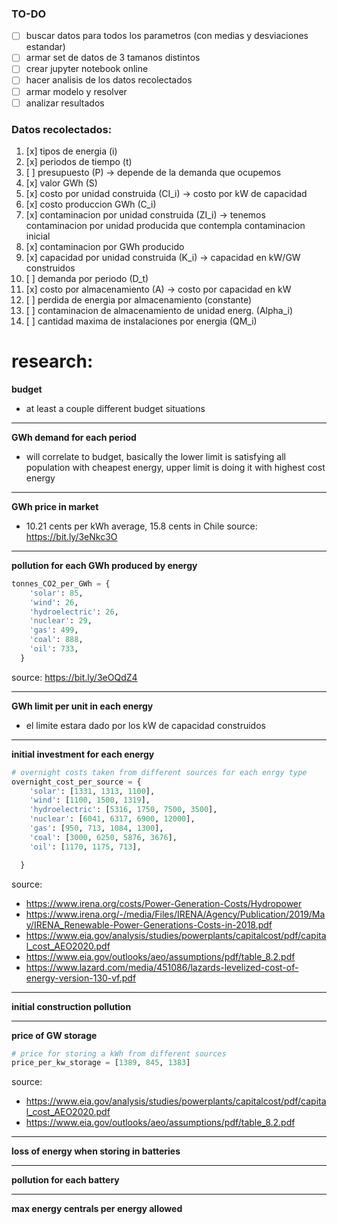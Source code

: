 

### TO-DO
- [ ] buscar datos para todos los parametros (con medias y desviaciones estandar)
- [ ] armar set de datos de 3 tamanos distintos
- [ ] crear jupyter notebook online
- [ ] hacer analisis de los datos recolectados
- [ ] armar modelo y resolver
- [ ] analizar resultados

### Datos recolectados:
1. [x] tipos de energia (i)
2. [x] periodos de tiempo (t)
3. [ ] presupuesto (P) &rightarrow; depende de la demanda que ocupemos
4. [x] valor GWh (S)
5. [x] costo por unidad construida (CI_i) &rightarrow; costo por kW de capacidad
6. [x] costo produccion GWh (C_i)
7. [x] contaminacion por unidad construida (ZI_i) &rightarrow; tenemos contaminacion por unidad producida que contempla contaminacion inicial
8. [x] contaminacion por GWh producido
9. [x] capacidad por unidad construida (K_i) &rightarrow; capacidad en kW/GW construidos
10. [ ] demanda por periodo (D_t)
11. [x] costo por almacenamiento (A) &rightarrow; costo por capacidad en kW
12. [ ] perdida de energia por almacenamiento (constante)
13. [ ] contaminacion de almacenamiento de unidad energ. (Alpha_i)
14. [ ] cantidad maxima de instalaciones por energia (QM_i)



# research:

**budget**
* at least a couple different budget situations

---

**GWh demand for each period**
* will correlate to budget, basically the lower limit is satisfying all population with cheapest energy, upper limit is doing
it with highest cost energy

---

**GWh price in market**
* 10.21 cents per kWh average, 15.8 cents in Chile
source: https://bit.ly/3eNkc3O

---

**pollution for each GWh produced by energy**

```python
tonnes_CO2_per_GWh = {
    'solar': 85,
    'wind': 26,
    'hydroelectric': 26,
    'nuclear': 29,
    'gas': 499,
    'coal': 888,
    'oil': 733,
  }
```
source: https://bit.ly/3eOQdZ4

---

**GWh limit per unit in each energy**
* el limite estara dado por los kW de capacidad construidos

---

**initial investment for each energy**

```python
# overnight costs taken from different sources for each enrgy type
overnight_cost_per_source = {
    'solar': [1331, 1313, 1100],
    'wind': [1100, 1500, 1319],
    'hydroelectric': [5316, 1750, 7500, 3500],
    'nuclear': [6041, 6317, 6900, 12000],
    'gas': [950, 713, 1084, 1300],
    'coal': [3000, 6250, 5876, 3676],
    'oil': [1170, 1175, 713],

  }
```
source:
- https://www.irena.org/costs/Power-Generation-Costs/Hydropower
- https://www.irena.org/-/media/Files/IRENA/Agency/Publication/2019/May/IRENA_Renewable-Power-Generations-Costs-in-2018.pdf
- https://www.eia.gov/analysis/studies/powerplants/capitalcost/pdf/capital_cost_AEO2020.pdf
- https://www.eia.gov/outlooks/aeo/assumptions/pdf/table_8.2.pdf
- https://www.lazard.com/media/451086/lazards-levelized-cost-of-energy-version-130-vf.pdf

---

**initial  construction pollution**

---

**price of GW storage**
```python
# price for storing a kWh from different sources
price_per_kw_storage = [1389, 845, 1383]
```
source:
- https://www.eia.gov/analysis/studies/powerplants/capitalcost/pdf/capital_cost_AEO2020.pdf
- https://www.eia.gov/outlooks/aeo/assumptions/pdf/table_8.2.pdf

---

**loss of energy when storing in batteries**

---

**pollution for each battery**

---

**max energy centrals per energy allowed**
